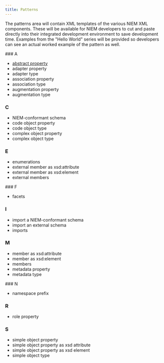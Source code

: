 ```yaml
---
title: Patterns
---
```

The patterns area will contain XML templates of the various NIEM XML components. These will be available for NIEM developers to cut and paste directly into their integrated development environment to save development time. Examples from the "Hello World" series will be provided so developers can see an actual worked example of the pattern as well.

<div class="col-md-3" markdown="1">
### A

* [abstract property](./abstract-property/ "Pattern/abstract property")
* adapter property
* adapter type
* association property
* association type
* augmentation property
* augmentation type

### C

* NIEM-conformant schema
* code object property
* code object type
* complex object property
* complex object type

### E

* enumerations
* external member as xsd:attribute
* external member as xsd:element
* external members
</div>

<div class="col-md-3" markdown="1">
### F

* facets

### I

* import a NIEM-conformant schema
* import an external schema
* imports

### M

* member as xsd:attribute
* member as xsd:element
* members
* metadata property
* metadata type
</div>

<div class="col-md-3" markdown="1">
### N

* namespace prefix

### R

* role property

### S

* simple object property
* simple object property as xsd attribute
* simple object property as xsd element
* simple object type
</div>
